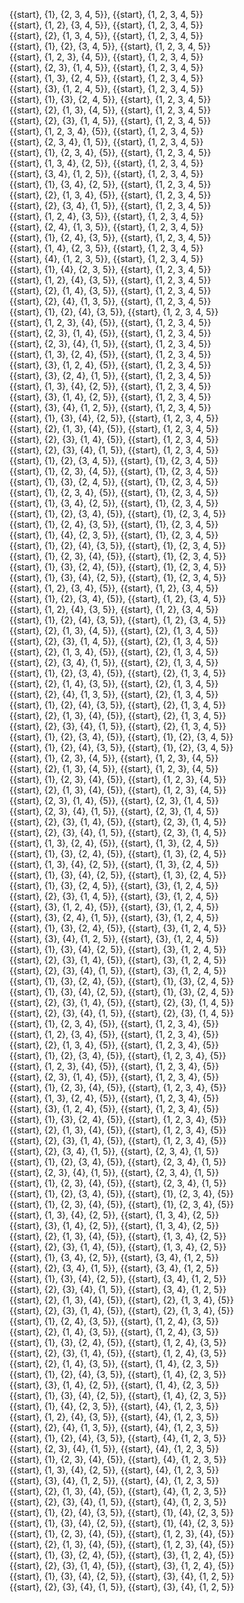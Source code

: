 {{start}, {1}, {2, 3, 4, 5}}, {{start}, {1, 2, 3, 4, 5}}  
{{start}, {1, 2}, {3, 4, 5}}, {{start}, {1, 2, 3, 4, 5}}  
{{start}, {2}, {1, 3, 4, 5}}, {{start}, {1, 2, 3, 4, 5}}  
{{start}, {1}, {2}, {3, 4, 5}}, {{start}, {1, 2, 3, 4, 5}}  
{{start}, {1, 2, 3}, {4, 5}}, {{start}, {1, 2, 3, 4, 5}}  
{{start}, {2, 3}, {1, 4, 5}}, {{start}, {1, 2, 3, 4, 5}}  
{{start}, {1, 3}, {2, 4, 5}}, {{start}, {1, 2, 3, 4, 5}}  
{{start}, {3}, {1, 2, 4, 5}}, {{start}, {1, 2, 3, 4, 5}}  
{{start}, {1}, {3}, {2, 4, 5}}, {{start}, {1, 2, 3, 4, 5}}  
{{start}, {2}, {1, 3}, {4, 5}}, {{start}, {1, 2, 3, 4, 5}}  
{{start}, {2}, {3}, {1, 4, 5}}, {{start}, {1, 2, 3, 4, 5}}  
{{start}, {1, 2, 3, 4}, {5}}, {{start}, {1, 2, 3, 4, 5}}  
{{start}, {2, 3, 4}, {1, 5}}, {{start}, {1, 2, 3, 4, 5}}  
{{start}, {1}, {2, 3, 4}, {5}}, {{start}, {1, 2, 3, 4, 5}}  
{{start}, {1, 3, 4}, {2, 5}}, {{start}, {1, 2, 3, 4, 5}}  
{{start}, {3, 4}, {1, 2, 5}}, {{start}, {1, 2, 3, 4, 5}}  
{{start}, {1}, {3, 4}, {2, 5}}, {{start}, {1, 2, 3, 4, 5}}  
{{start}, {2}, {1, 3, 4}, {5}}, {{start}, {1, 2, 3, 4, 5}}  
{{start}, {2}, {3, 4}, {1, 5}}, {{start}, {1, 2, 3, 4, 5}}  
{{start}, {1, 2, 4}, {3, 5}}, {{start}, {1, 2, 3, 4, 5}}  
{{start}, {2, 4}, {1, 3, 5}}, {{start}, {1, 2, 3, 4, 5}}  
{{start}, {1}, {2, 4}, {3, 5}}, {{start}, {1, 2, 3, 4, 5}}  
{{start}, {1, 4}, {2, 3, 5}}, {{start}, {1, 2, 3, 4, 5}}  
{{start}, {4}, {1, 2, 3, 5}}, {{start}, {1, 2, 3, 4, 5}}  
{{start}, {1}, {4}, {2, 3, 5}}, {{start}, {1, 2, 3, 4, 5}}  
{{start}, {1, 2}, {4}, {3, 5}}, {{start}, {1, 2, 3, 4, 5}}  
{{start}, {2}, {1, 4}, {3, 5}}, {{start}, {1, 2, 3, 4, 5}}  
{{start}, {2}, {4}, {1, 3, 5}}, {{start}, {1, 2, 3, 4, 5}}  
{{start}, {1}, {2}, {4}, {3, 5}}, {{start}, {1, 2, 3, 4, 5}}  
{{start}, {1, 2, 3}, {4}, {5}}, {{start}, {1, 2, 3, 4, 5}}  
{{start}, {2, 3}, {1, 4}, {5}}, {{start}, {1, 2, 3, 4, 5}}  
{{start}, {2, 3}, {4}, {1, 5}}, {{start}, {1, 2, 3, 4, 5}}  
{{start}, {1, 3}, {2, 4}, {5}}, {{start}, {1, 2, 3, 4, 5}}  
{{start}, {3}, {1, 2, 4}, {5}}, {{start}, {1, 2, 3, 4, 5}}  
{{start}, {3}, {2, 4}, {1, 5}}, {{start}, {1, 2, 3, 4, 5}}  
{{start}, {1, 3}, {4}, {2, 5}}, {{start}, {1, 2, 3, 4, 5}}  
{{start}, {3}, {1, 4}, {2, 5}}, {{start}, {1, 2, 3, 4, 5}}  
{{start}, {3}, {4}, {1, 2, 5}}, {{start}, {1, 2, 3, 4, 5}}  
{{start}, {1}, {3}, {4}, {2, 5}}, {{start}, {1, 2, 3, 4, 5}}  
{{start}, {2}, {1, 3}, {4}, {5}}, {{start}, {1, 2, 3, 4, 5}}  
{{start}, {2}, {3}, {1, 4}, {5}}, {{start}, {1, 2, 3, 4, 5}}  
{{start}, {2}, {3}, {4}, {1, 5}}, {{start}, {1, 2, 3, 4, 5}}  
{{start}, {1}, {2}, {3, 4, 5}}, {{start}, {1}, {2, 3, 4, 5}}  
{{start}, {1}, {2, 3}, {4, 5}}, {{start}, {1}, {2, 3, 4, 5}}  
{{start}, {1}, {3}, {2, 4, 5}}, {{start}, {1}, {2, 3, 4, 5}}  
{{start}, {1}, {2, 3, 4}, {5}}, {{start}, {1}, {2, 3, 4, 5}}  
{{start}, {1}, {3, 4}, {2, 5}}, {{start}, {1}, {2, 3, 4, 5}}  
{{start}, {1}, {2}, {3, 4}, {5}}, {{start}, {1}, {2, 3, 4, 5}}  
{{start}, {1}, {2, 4}, {3, 5}}, {{start}, {1}, {2, 3, 4, 5}}  
{{start}, {1}, {4}, {2, 3, 5}}, {{start}, {1}, {2, 3, 4, 5}}  
{{start}, {1}, {2}, {4}, {3, 5}}, {{start}, {1}, {2, 3, 4, 5}}  
{{start}, {1}, {2, 3}, {4}, {5}}, {{start}, {1}, {2, 3, 4, 5}}  
{{start}, {1}, {3}, {2, 4}, {5}}, {{start}, {1}, {2, 3, 4, 5}}  
{{start}, {1}, {3}, {4}, {2, 5}}, {{start}, {1}, {2, 3, 4, 5}}  
{{start}, {1, 2}, {3, 4}, {5}}, {{start}, {1, 2}, {3, 4, 5}}  
{{start}, {1}, {2}, {3, 4}, {5}}, {{start}, {1, 2}, {3, 4, 5}}  
{{start}, {1, 2}, {4}, {3, 5}}, {{start}, {1, 2}, {3, 4, 5}}  
{{start}, {1}, {2}, {4}, {3, 5}}, {{start}, {1, 2}, {3, 4, 5}}  
{{start}, {2}, {1, 3}, {4, 5}}, {{start}, {2}, {1, 3, 4, 5}}  
{{start}, {2}, {3}, {1, 4, 5}}, {{start}, {2}, {1, 3, 4, 5}}  
{{start}, {2}, {1, 3, 4}, {5}}, {{start}, {2}, {1, 3, 4, 5}}  
{{start}, {2}, {3, 4}, {1, 5}}, {{start}, {2}, {1, 3, 4, 5}}  
{{start}, {1}, {2}, {3, 4}, {5}}, {{start}, {2}, {1, 3, 4, 5}}  
{{start}, {2}, {1, 4}, {3, 5}}, {{start}, {2}, {1, 3, 4, 5}}  
{{start}, {2}, {4}, {1, 3, 5}}, {{start}, {2}, {1, 3, 4, 5}}  
{{start}, {1}, {2}, {4}, {3, 5}}, {{start}, {2}, {1, 3, 4, 5}}  
{{start}, {2}, {1, 3}, {4}, {5}}, {{start}, {2}, {1, 3, 4, 5}}  
{{start}, {2}, {3}, {4}, {1, 5}}, {{start}, {2}, {1, 3, 4, 5}}  
{{start}, {1}, {2}, {3, 4}, {5}}, {{start}, {1}, {2}, {3, 4, 5}}  
{{start}, {1}, {2}, {4}, {3, 5}}, {{start}, {1}, {2}, {3, 4, 5}}  
{{start}, {1}, {2, 3}, {4, 5}}, {{start}, {1, 2, 3}, {4, 5}}  
{{start}, {2}, {1, 3}, {4, 5}}, {{start}, {1, 2, 3}, {4, 5}}  
{{start}, {1}, {2, 3}, {4}, {5}}, {{start}, {1, 2, 3}, {4, 5}}  
{{start}, {2}, {1, 3}, {4}, {5}}, {{start}, {1, 2, 3}, {4, 5}}  
{{start}, {2, 3}, {1, 4}, {5}}, {{start}, {2, 3}, {1, 4, 5}}  
{{start}, {2, 3}, {4}, {1, 5}}, {{start}, {2, 3}, {1, 4, 5}}  
{{start}, {2}, {3}, {1, 4}, {5}}, {{start}, {2, 3}, {1, 4, 5}}  
{{start}, {2}, {3}, {4}, {1, 5}}, {{start}, {2, 3}, {1, 4, 5}}  
{{start}, {1, 3}, {2, 4}, {5}}, {{start}, {1, 3}, {2, 4, 5}}  
{{start}, {1}, {3}, {2, 4}, {5}}, {{start}, {1, 3}, {2, 4, 5}}  
{{start}, {1, 3}, {4}, {2, 5}}, {{start}, {1, 3}, {2, 4, 5}}  
{{start}, {1}, {3}, {4}, {2, 5}}, {{start}, {1, 3}, {2, 4, 5}}  
{{start}, {1}, {3}, {2, 4, 5}}, {{start}, {3}, {1, 2, 4, 5}}  
{{start}, {2}, {3}, {1, 4, 5}}, {{start}, {3}, {1, 2, 4, 5}}  
{{start}, {3}, {1, 2, 4}, {5}}, {{start}, {3}, {1, 2, 4, 5}}  
{{start}, {3}, {2, 4}, {1, 5}}, {{start}, {3}, {1, 2, 4, 5}}  
{{start}, {1}, {3}, {2, 4}, {5}}, {{start}, {3}, {1, 2, 4, 5}}  
{{start}, {3}, {4}, {1, 2, 5}}, {{start}, {3}, {1, 2, 4, 5}}  
{{start}, {1}, {3}, {4}, {2, 5}}, {{start}, {3}, {1, 2, 4, 5}}  
{{start}, {2}, {3}, {1, 4}, {5}}, {{start}, {3}, {1, 2, 4, 5}}  
{{start}, {2}, {3}, {4}, {1, 5}}, {{start}, {3}, {1, 2, 4, 5}}  
{{start}, {1}, {3}, {2, 4}, {5}}, {{start}, {1}, {3}, {2, 4, 5}}  
{{start}, {1}, {3}, {4}, {2, 5}}, {{start}, {1}, {3}, {2, 4, 5}}  
{{start}, {2}, {3}, {1, 4}, {5}}, {{start}, {2}, {3}, {1, 4, 5}}  
{{start}, {2}, {3}, {4}, {1, 5}}, {{start}, {2}, {3}, {1, 4, 5}}  
{{start}, {1}, {2, 3, 4}, {5}}, {{start}, {1, 2, 3, 4}, {5}}  
{{start}, {1, 2}, {3, 4}, {5}}, {{start}, {1, 2, 3, 4}, {5}}  
{{start}, {2}, {1, 3, 4}, {5}}, {{start}, {1, 2, 3, 4}, {5}}  
{{start}, {1}, {2}, {3, 4}, {5}}, {{start}, {1, 2, 3, 4}, {5}}  
{{start}, {1, 2, 3}, {4}, {5}}, {{start}, {1, 2, 3, 4}, {5}}  
{{start}, {2, 3}, {1, 4}, {5}}, {{start}, {1, 2, 3, 4}, {5}}  
{{start}, {1}, {2, 3}, {4}, {5}}, {{start}, {1, 2, 3, 4}, {5}}  
{{start}, {1, 3}, {2, 4}, {5}}, {{start}, {1, 2, 3, 4}, {5}}  
{{start}, {3}, {1, 2, 4}, {5}}, {{start}, {1, 2, 3, 4}, {5}}  
{{start}, {1}, {3}, {2, 4}, {5}}, {{start}, {1, 2, 3, 4}, {5}}  
{{start}, {2}, {1, 3}, {4}, {5}}, {{start}, {1, 2, 3, 4}, {5}}  
{{start}, {2}, {3}, {1, 4}, {5}}, {{start}, {1, 2, 3, 4}, {5}}  
{{start}, {2}, {3, 4}, {1, 5}}, {{start}, {2, 3, 4}, {1, 5}}  
{{start}, {1}, {2}, {3, 4}, {5}}, {{start}, {2, 3, 4}, {1, 5}}  
{{start}, {2, 3}, {4}, {1, 5}}, {{start}, {2, 3, 4}, {1, 5}}  
{{start}, {1}, {2, 3}, {4}, {5}}, {{start}, {2, 3, 4}, {1, 5}}  
{{start}, {1}, {2}, {3, 4}, {5}}, {{start}, {1}, {2, 3, 4}, {5}}  
{{start}, {1}, {2, 3}, {4}, {5}}, {{start}, {1}, {2, 3, 4}, {5}}  
{{start}, {1, 3}, {4}, {2, 5}}, {{start}, {1, 3, 4}, {2, 5}}  
{{start}, {3}, {1, 4}, {2, 5}}, {{start}, {1, 3, 4}, {2, 5}}  
{{start}, {2}, {1, 3}, {4}, {5}}, {{start}, {1, 3, 4}, {2, 5}}  
{{start}, {2}, {3}, {1, 4}, {5}}, {{start}, {1, 3, 4}, {2, 5}}  
{{start}, {1}, {3, 4}, {2, 5}}, {{start}, {3, 4}, {1, 2, 5}}  
{{start}, {2}, {3, 4}, {1, 5}}, {{start}, {3, 4}, {1, 2, 5}}  
{{start}, {1}, {3}, {4}, {2, 5}}, {{start}, {3, 4}, {1, 2, 5}}  
{{start}, {2}, {3}, {4}, {1, 5}}, {{start}, {3, 4}, {1, 2, 5}}  
{{start}, {2}, {1, 3}, {4}, {5}}, {{start}, {2}, {1, 3, 4}, {5}}  
{{start}, {2}, {3}, {1, 4}, {5}}, {{start}, {2}, {1, 3, 4}, {5}}  
{{start}, {1}, {2, 4}, {3, 5}}, {{start}, {1, 2, 4}, {3, 5}}  
{{start}, {2}, {1, 4}, {3, 5}}, {{start}, {1, 2, 4}, {3, 5}}  
{{start}, {1}, {3}, {2, 4}, {5}}, {{start}, {1, 2, 4}, {3, 5}}  
{{start}, {2}, {3}, {1, 4}, {5}}, {{start}, {1, 2, 4}, {3, 5}}  
{{start}, {2}, {1, 4}, {3, 5}}, {{start}, {1, 4}, {2, 3, 5}}  
{{start}, {1}, {2}, {4}, {3, 5}}, {{start}, {1, 4}, {2, 3, 5}}  
{{start}, {3}, {1, 4}, {2, 5}}, {{start}, {1, 4}, {2, 3, 5}}  
{{start}, {1}, {3}, {4}, {2, 5}}, {{start}, {1, 4}, {2, 3, 5}}  
{{start}, {1}, {4}, {2, 3, 5}}, {{start}, {4}, {1, 2, 3, 5}}  
{{start}, {1, 2}, {4}, {3, 5}}, {{start}, {4}, {1, 2, 3, 5}}  
{{start}, {2}, {4}, {1, 3, 5}}, {{start}, {4}, {1, 2, 3, 5}}  
{{start}, {1}, {2}, {4}, {3, 5}}, {{start}, {4}, {1, 2, 3, 5}}  
{{start}, {2, 3}, {4}, {1, 5}}, {{start}, {4}, {1, 2, 3, 5}}  
{{start}, {1}, {2, 3}, {4}, {5}}, {{start}, {4}, {1, 2, 3, 5}}  
{{start}, {1, 3}, {4}, {2, 5}}, {{start}, {4}, {1, 2, 3, 5}}  
{{start}, {3}, {4}, {1, 2, 5}}, {{start}, {4}, {1, 2, 3, 5}}  
{{start}, {2}, {1, 3}, {4}, {5}}, {{start}, {4}, {1, 2, 3, 5}}  
{{start}, {2}, {3}, {4}, {1, 5}}, {{start}, {4}, {1, 2, 3, 5}}  
{{start}, {1}, {2}, {4}, {3, 5}}, {{start}, {1}, {4}, {2, 3, 5}}  
{{start}, {1}, {3}, {4}, {2, 5}}, {{start}, {1}, {4}, {2, 3, 5}}  
{{start}, {1}, {2, 3}, {4}, {5}}, {{start}, {1, 2, 3}, {4}, {5}}  
{{start}, {2}, {1, 3}, {4}, {5}}, {{start}, {1, 2, 3}, {4}, {5}}  
{{start}, {1}, {3}, {2, 4}, {5}}, {{start}, {3}, {1, 2, 4}, {5}}  
{{start}, {2}, {3}, {1, 4}, {5}}, {{start}, {3}, {1, 2, 4}, {5}}  
{{start}, {1}, {3}, {4}, {2, 5}}, {{start}, {3}, {4}, {1, 2, 5}}  
{{start}, {2}, {3}, {4}, {1, 5}}, {{start}, {3}, {4}, {1, 2, 5}}  
